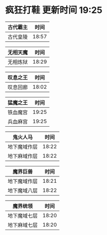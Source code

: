 # 疯狂打鞋 更新时间 19:25

| 古代霸主   | 时间    |
|--------|-------|
| 古代皇陵 | 18:57 |

| 无相天魔   | 时间    |
|--------|-------|
| 无相炼狱 | 18:29 |

| 叹息之王   | 时间    |
|--------|-------|
| 叹息回廊 | 18:02 |

| 猛魔之王   | 时间    |
|--------|-------|
| 铁血魔宫 | 19:25 |
| 兵血麻宫 | 19:25 |

| 鬼火人马   | 时间    |
|--------|-------|
| 地下魔域作层 | 18:22 |
| 地下麻域作层 | 18:22 |

| 魔界巨兽   | 时间    |
|--------|-------|
| 地下魔域作层 | 18:21 |
| 地下魔域八层 | 18:22 |

| 魔界统领   | 时间    |
|--------|-------|
| 地下魔域七层 | 18:20 |
| 地下麻域七层 | 18:20 |